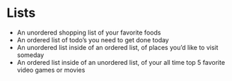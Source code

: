 # Lists

-   An unordered shopping list of your favorite foods
-   An ordered list of todo’s you need to get done today
-   An unordered list inside of an ordered list, of places you’d like to visit someday
-   An ordered list inside of an unordered list, of your all time top 5 favorite video
    games or movies
